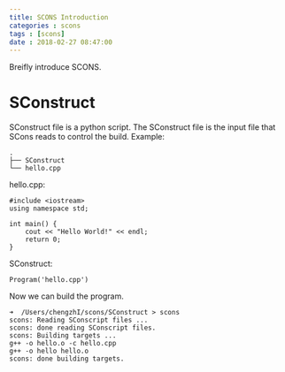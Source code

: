 ```yaml
---
title: SCONS Introduction
categories : scons
tags : [scons]
date : 2018-02-27 08:47:00
---
```


Breifly introduce SCONS.

<!-- more -->

# SConstruct
SConstruct file is a python script. The SConstruct file is the input file that SCons reads to control the build.
Example:
```
.
├── SConstruct
└── hello.cpp
```
hello.cpp:
```
#include <iostream>
using namespace std;

int main() {
    cout << "Hello World!" << endl;
    return 0;
}
```
SConstruct:
```
Program('hello.cpp')
```
Now we can build the program.
```
➜  /Users/chengzhI/scons/SConstruct > scons
scons: Reading SConscript files ...
scons: done reading SConscript files.
scons: Building targets ...
g++ -o hello.o -c hello.cpp
g++ -o hello hello.o
scons: done building targets.
```